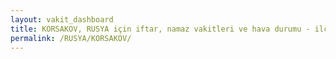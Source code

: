 ```yaml
---
layout: vakit_dashboard
title: KORSAKOV, RUSYA için iftar, namaz vakitleri ve hava durumu - ilçe/eyalet seç
permalink: /RUSYA/KORSAKOV/
---
```


<script type="text/javascript">
  var GLOBAL_COUNTRY = 'RUSYA';
  var GLOBAL_CITY = 'KORSAKOV';
  var GLOBAL_STATE = '';
  var lat = 72;
  var lon = 21;
</script>
